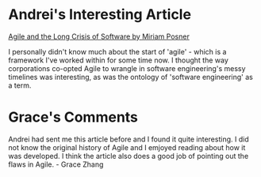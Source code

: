 # Andrei's Interesting Article
[Agile and the Long Crisis of Software by Miriam Posner](https://logicmag.io/clouds/agile-and-the-long-crisis-of-software/)

I personally didn't know much about the start of 'agile' - which is a framework I've worked within for some time now. I thought the way corporations co-opted Agile to wrangle in software engineering's messy timelines was interesting, as was the ontology of 'software engineering' as a term.

# Grace's Comments
Andrei had sent me this article before and I found it quite interesting. I did not know the original history of Agile and I emjoyed reading about how it was developed. I think the article also does a good job of pointing out the flaws in Agile. - Grace Zhang
